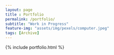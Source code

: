 ```yaml
--- 
layout: page
title : Portfolio 
permalink: /portfolio/
subtitle: "Work in Progress" 
feature-img: "assets/img/pexels/computer.jpeg"
tags: [Archive]
---
```


{% include portfolio.html %}